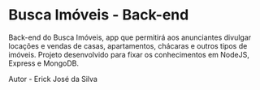 # Busca Imóveis - Back-end 
Back-end do Busca Imóveis, app que permitirá aos anunciantes divulgar locações e vendas de casas, apartamentos, chácaras e outros tipos de imóveis. Projeto desenvolvido para fixar os conhecimentos em NodeJS, Express e MongoDB.

Autor - Erick José da Silva
